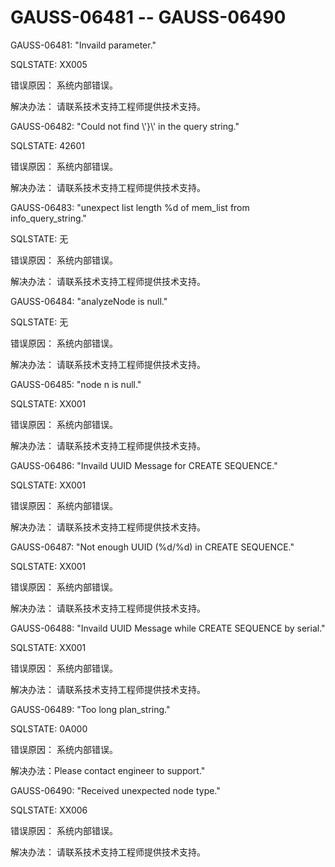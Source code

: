 # GAUSS-06481 -- GAUSS-06490<a name="ZH-CN_TOPIC_0302073294"></a>

GAUSS-06481: "Invaild parameter."

SQLSTATE: XX005

错误原因： 系统内部错误。

解决办法： 请联系技术支持工程师提供技术支持。

GAUSS-06482: "Could not find \\'\}\\' in the query string."

SQLSTATE: 42601

错误原因： 系统内部错误。

解决办法： 请联系技术支持工程师提供技术支持。

GAUSS-06483: "unexpect list length %d of mem\_list from info\_query\_string."

SQLSTATE: 无

错误原因： 系统内部错误。

解决办法： 请联系技术支持工程师提供技术支持。

GAUSS-06484: "analyzeNode is null."

SQLSTATE: 无

错误原因： 系统内部错误。

解决办法： 请联系技术支持工程师提供技术支持。

GAUSS-06485: "node n is null."

SQLSTATE: XX001

错误原因： 系统内部错误。

解决办法： 请联系技术支持工程师提供技术支持。

GAUSS-06486: "Invaild UUID Message for CREATE SEQUENCE."

SQLSTATE: XX001

错误原因： 系统内部错误。

解决办法： 请联系技术支持工程师提供技术支持。

GAUSS-06487: "Not enough UUID \(%d/%d\) in CREATE SEQUENCE."

SQLSTATE: XX001

错误原因： 系统内部错误。

解决办法： 请联系技术支持工程师提供技术支持。

GAUSS-06488: "Invaild UUID Message while CREATE SEQUENCE by serial."

SQLSTATE: XX001

错误原因： 系统内部错误。

解决办法： 请联系技术支持工程师提供技术支持。

GAUSS-06489: "Too long plan\_string."

SQLSTATE: 0A000

错误原因： 系统内部错误。

解决办法：Please contact engineer to support."

GAUSS-06490: "Received unexpected node type."

SQLSTATE: XX006

错误原因： 系统内部错误。

解决办法： 请联系技术支持工程师提供技术支持。

